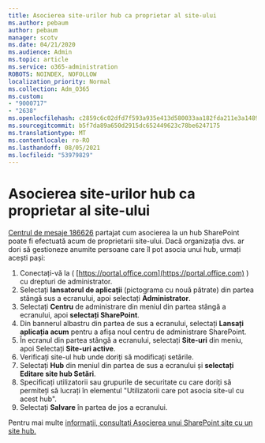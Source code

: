 ```yaml
---
title: Asocierea site-urilor hub ca proprietar al site-ului
ms.author: pebaum
author: pebaum
manager: scotv
ms.date: 04/21/2020
ms.audience: Admin
ms.topic: article
ms.service: o365-administration
ROBOTS: NOINDEX, NOFOLLOW
localization_priority: Normal
ms.collection: Adm_O365
ms.custom:
- "9000717"
- "2638"
ms.openlocfilehash: c2859c6c02dfd7f593a935e413d580033aa182fda211e3a1489b43fddc067c6c
ms.sourcegitcommit: b5f7da89a650d2915dc652449623c78be6247175
ms.translationtype: MT
ms.contentlocale: ro-RO
ms.lasthandoff: 08/05/2021
ms.locfileid: "53979829"
---
```

# <a name="associate-hub-sites-as-site-owner"></a>Asocierea site-urilor hub ca proprietar al site-ului

[Centrul de mesaje 186626](https://admin.microsoft.com/Adminportal/Home?source=applauncher#/MessageCenter?id=MC186626) partajat cum asocierea la un hub SharePoint poate fi efectuată acum de proprietarii site-ului. Dacă organizația dvs. ar dori să gestioneze anumite persoane care îl pot asocia unui hub, urmați acești pași: 

1. Conectați-vă la ( [https://portal.office.com](https://portal.office.com) ) cu drepturi de administrator.
2. Selectați **lansatorul de aplicații** (pictograma cu nouă pătrate) din partea stângă sus a ecranului, apoi selectați **Administrator**.
3. Selectați **Centru** de administrare din meniul din partea stângă a ecranului, apoi **selectați SharePoint**.
4. Din bannerul albastru din partea de sus a ecranului, selectați **Lansați aplicația acum** pentru a afișa noul centru de administrare SharePoint.
5. În ecranul din partea stângă a ecranului, selectați **Site-uri** din meniu, apoi Selectați **Site-uri active**.
6. Verificați site-ul hub unde doriți să modificați setările.
7. Selectați **Hub** din meniul din partea de sus a ecranului și **selectați Editare site hub Setări**.
8. Specificați utilizatorii sau grupurile de securitate cu care doriți să permiteți să lucrați în elementul "Utilizatorii care pot asocia site-ul cu acest hub".
9. Selectați **Salvare** în partea de jos a ecranului.

Pentru mai multe [informații, consultați Asocierea unui SharePoint site cu un site hub.](https://support.office.com/article/associate-a-sharepoint-site-with-a-hub-site-ae0009fd-af04-4d3d-917d-88edb43efc05) 